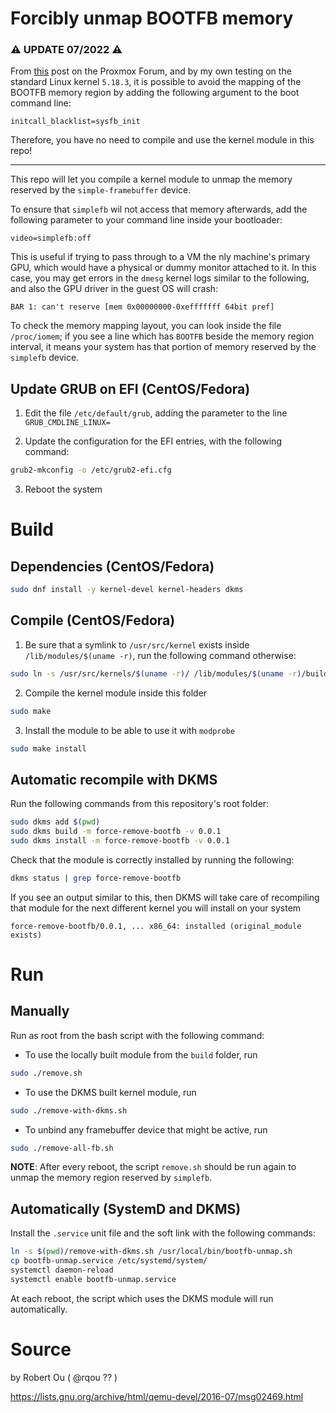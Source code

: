 # Forcibly unmap BOOTFB memory

### ⚠️  UPDATE 07/2022 ⚠️

From [this](https://forum.proxmox.com/threads/problem-with-gpu-passthrough.55918/post-478351) post on the Proxmox Forum, and by my own testing on the standard Linux kernel `5.18.3`, it is possible to avoid the mapping of the BOOTFB memory region by adding the following argument to the boot command line:
```
initcall_blacklist=sysfb_init
```

Therefore, you have no need to compile and use the kernel module in this repo!

---

This repo will let you compile a kernel module to unmap the memory reserved by the `simple-framebuffer` device.

To ensure that `simplefb` wil not access that memory afterwards, add the following parameter to your command line inside your bootloader:
```
video=simplefb:off
```

This is useful if trying to pass through to a VM the nly machine's primary GPU, which would have a physical or dummy monitor attached to it. In this case, you may get errors in the `dmesg` kernel logs similar to the following, and also the GPU driver in the guest OS will crash:
```
BAR 1: can't reserve [mem 0x00000000-0xefffffff 64bit pref]
```

To check the memory mapping layout, you can look inside the file `/proc/iomem`; if you see a line which has `BOOTFB` beside the memory region interval, it means your system has that portion of memory reserved by the `simplefb` device.

## Update GRUB on EFI (CentOS/Fedora)

1. Edit the file `/etc/default/grub`, adding the parameter to the line `GRUB_CMDLINE_LINUX=`

2. Update the configuration for the EFI entries, with the following command:
```bash
grub2-mkconfig -o /etc/grub2-efi.cfg
```

3. Reboot the system

# Build

## Dependencies (CentOS/Fedora)

```bash
sudo dnf install -y kernel-devel kernel-headers dkms
```

## Compile (CentOS/Fedora)

1. Be sure that a symlink to `/usr/src/kernel` exists inside `/lib/modules/$(uname -r)`, run the following command otherwise:
```bash
sudo ln -s /usr/src/kernels/$(uname -r)/ /lib/modules/$(uname -r)/build
```

2. Compile the kernel module inside this folder

```bash
sudo make
```

3. Install the module to be able to use it with `modprobe`

```bash
sudo make install
```

## Automatic recompile with DKMS

Run the following commands from this repository's root folder:

```bash
sudo dkms add $(pwd)
sudo dkms build -m force-remove-bootfb -v 0.0.1
sudo dkms install -m force-remove-bootfb -v 0.0.1
```

Check that the module is correctly installed by running the following:

```bash
dkms status | grep force-remove-bootfb
```

If you see an output similar to this, then DKMS will take care of recompiling that module for the next different kernel you will install on your system

```
force-remove-bootfb/0.0.1, ... x86_64: installed (original_module exists)
```

# Run

## Manually

Run as root from the bash script with the following command:

- To use the locally built module from the `build` folder, run
```bash
sudo ./remove.sh
```

- To use the DKMS built kernel module, run
```bash
sudo ./remove-with-dkms.sh
```

- To unbind any framebuffer device that might be active, run
```bash
sudo ./remove-all-fb.sh
```

**NOTE**: After every reboot, the script `remove.sh` should be run again to unmap the memory region reserved by `simplefb`.

## Automatically (SystemD and DKMS)

Install the `.service` unit file and the soft link with the following commands:
```bash
ln -s $(pwd)/remove-with-dkms.sh /usr/local/bin/bootfb-unmap.sh
cp bootfb-unmap.service /etc/systemd/system/
systemctl daemon-reload
systemctl enable bootfb-unmap.service
```

At each reboot, the script which uses the DKMS module will run automatically.

# Source

by Robert Ou ( @rqou ?? )

https://lists.gnu.org/archive/html/qemu-devel/2016-07/msg02469.html
